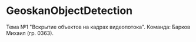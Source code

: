 # GeoskanObjectDetection

Тема №1 "Вскрытие объектов на кадрах видеопотока". 
Команда: Барков Михаил (гр. 0363). 
